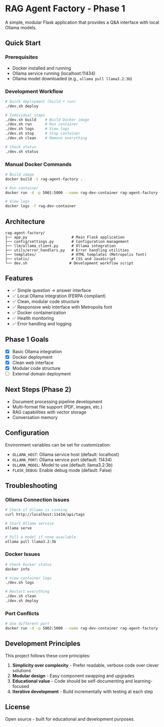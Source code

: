 # RAG Agent Factory - Phase 1

A simple, modular Flask application that provides a Q&A interface with local Ollama models.

## Quick Start

### Prerequisites
- Docker installed and running
- Ollama service running (localhost:11434)
- Ollama model downloaded (e.g., `ollama pull llama3.2:3b`)

### Development Workflow

```bash
# Quick deployment (build + run)
./dev.sh deploy

# Individual steps
./dev.sh build    # Build Docker image
./dev.sh run      # Run container
./dev.sh logs     # View logs
./dev.sh stop     # Stop container
./dev.sh clean    # Remove everything

# Check status
./dev.sh status
```

### Manual Docker Commands

```bash
# Build image
docker build -t rag-agent-factory .

# Run container
docker run -d -p 5001:5000 --name rag-dev-container rag-agent-factory

# View logs
docker logs -f rag-dev-container
```

## Architecture

```
rag-agent-factory/
├── app.py                    # Main Flask application
├── config/settings.py        # Configuration management
├── llm/ollama_client.py      # Ollama integration
├── utils/error_handlers.py   # Error handling utilities
├── templates/                # HTML templates (Metropolis font)
├── static/                   # CSS and JavaScript
└── dev.sh                   # Development workflow script
```

## Features

- ✅ Simple question → answer interface
- ✅ Local Ollama integration (FERPA compliant)
- ✅ Clean, modular code structure
- ✅ Responsive web interface with Metropolis font
- ✅ Docker containerization
- ✅ Health monitoring
- ✅ Error handling and logging

## Phase 1 Goals

- [x] Basic Ollama integration
- [x] Docker deployment
- [x] Clean web interface
- [x] Modular code structure
- [ ] External domain deployment

## Next Steps (Phase 2)

- Document processing pipeline development
- Multi-format file support (PDF, images, etc.)
- RAG capabilities with vector storage
- Conversation memory

## Configuration

Environment variables can be set for customization:

- `OLLAMA_HOST`: Ollama service host (default: localhost)
- `OLLAMA_PORT`: Ollama service port (default: 11434)
- `OLLAMA_MODEL`: Model to use (default: llama3.2:3b)
- `FLASK_DEBUG`: Enable debug mode (default: False)

## Troubleshooting

### Ollama Connection Issues
```bash
# Check if Ollama is running
curl http://localhost:11434/api/tags

# Start Ollama service
ollama serve

# Pull a model if none available
ollama pull llama3.2:3b
```

### Docker Issues
```bash
# Check Docker status
docker info

# View container logs
./dev.sh logs

# Restart everything
./dev.sh clean
./dev.sh deploy
```

### Port Conflicts
```bash
# Use different port
docker run -d -p 5002:5000 --name rag-dev-container rag-agent-factory
```

## Development Principles

This project follows these core principles:

1. **Simplicity over complexity** - Prefer readable, verbose code over clever solutions
2. **Modular design** - Easy component swapping and upgrades  
3. **Educational value** - Code should be self-documenting and learning-focused
4. **Iterative development** - Build incrementally with testing at each step

## License

Open source - built for educational and development purposes.
